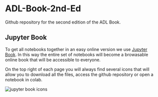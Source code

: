 # ADL-Book-2nd-Ed
Github repository for the second edition of the ADL Book.

## Jupyter Book

To get all notebooks together in an easy online version we use [Jupyter Book](https://jupyterbook.org/intro.html). In this way the entire set of notebooks will become a browasable online book that will be accessible to everyone.

On the top right of each page you will always find several icons that will allow you to download all the files, access the github repository or open a notebook in colab.

![jupyter book icons](https://github.com/toelt-llc/ADL-Book-2nd-Ed/blob/master/images/jupyterbook-icon1.png)

